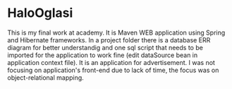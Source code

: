 # HaloOglasi

This is my final work at academy. It is Maven WEB application using Spring and Hibernate frameworks. In a project folder there is a 
database ERR diagram for better understandig and one sql script that needs to be imported for the application to work fine (edit dataSource bean in application context file). It is an application for advertisement. I was not focusing on application's front-end due to lack of time, the focus was on object-relational mapping.

